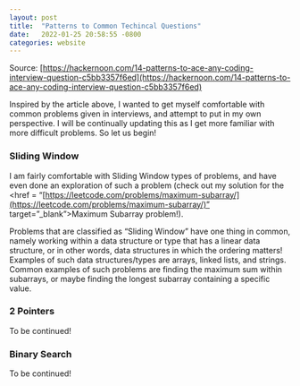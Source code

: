 ```yaml
---
layout: post
title:  "Patterns to Common Techincal Questions"
date:   2022-01-25 20:58:55 -0800
categories: website
---
```


Source: [https://hackernoon.com/14-patterns-to-ace-any-coding-interview-question-c5bb3357f6ed](https://hackernoon.com/14-patterns-to-ace-any-coding-interview-question-c5bb3357f6ed)

Inspired by the article above, I wanted to get myself comfortable with common problems given in interviews, and attempt to put in my own perspective. I will be continually updating this as I get more familiar with more difficult problems. So let us begin!

### Sliding Window

I am fairly comfortable with Sliding Window types of problems, and have even done an exploration of such a problem (check out my solution for the <href = “[https://leetcode.com/problems/maximum-subarray/](https://leetcode.com/problems/maximum-subarray/)” target=”_blank”>Maximum Subarray problem</href>!).

Problems that are classified as “Sliding Window” have one thing in common, namely working within a data structure or type that has a linear data structure, or in other words, data structures in which the ordering matters! Examples of such data structures/types are arrays, linked lists, and strings. Common examples of such problems are  finding the maximum sum within subarrays, or maybe finding the longest subarray containing a specific value. 

### 2 Pointers

To be continued!

### Binary Search

To be continued!
